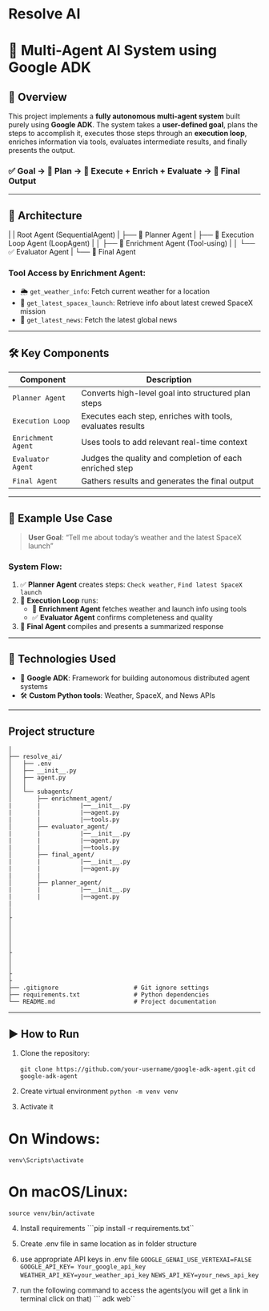 # Resolve AI
# 🚀 Multi-Agent AI System using Google ADK

## 🧠 Overview

This project implements a **fully autonomous multi-agent system** built purely using **Google ADK**. The system takes a **user-defined goal**, plans the steps to accomplish it, executes those steps through an **execution loop**, enriches information via tools, evaluates intermediate results, and finally presents the output.

### ✅ Goal → 🧭 Plan → 🔁 Execute + Enrich + Evaluate → 🏁 Final Output

---

## 🧱 Architecture

|
|    Root Agent (SequentialAgent)
|    ├── 📌 Planner Agent
|    ├── 🔄 Execution Loop Agent (LoopAgent)
|    │ ├── 🧠 Enrichment Agent (Tool-using)
|    │ └── ✅ Evaluator Agent
|    └── 🏁 Final Agent


### Tool Access by Enrichment Agent:
- 🌦️ `get_weather_info`: Fetch current weather for a location
- 🚀 `get_latest_spacex_launch`: Retrieve info about latest crewed SpaceX mission
- 📰 `get_latest_news`: Fetch the latest global news

---

## 🛠️ Key Components

| Component           | Description                                                  |
|--------------------|--------------------------------------------------------------|
| `Planner Agent`     | Converts high-level goal into structured plan steps          |
| `Execution Loop`    | Executes each step, enriches with tools, evaluates results   |
| `Enrichment Agent`  | Uses tools to add relevant real-time context                 |
| `Evaluator Agent`   | Judges the quality and completion of each enriched step      |
| `Final Agent`       | Gathers results and generates the final output               |

---

## 🚀 Example Use Case

> **User Goal**: “Tell me about today’s weather and the latest SpaceX launch”

### System Flow:
1. ✅ **Planner Agent** creates steps: `Check weather`, `Find latest SpaceX launch`
2. 🔄 **Execution Loop** runs:
   - 🧠 **Enrichment Agent** fetches weather and launch info using tools
   - ✅ **Evaluator Agent** confirms completeness and quality
3. 🏁 **Final Agent** compiles and presents a summarized response

---

## 🧬 Technologies Used

- 🧠 **Google ADK**: Framework for building autonomous distributed agent systems
- 🛠️ **Custom Python tools**: Weather, SpaceX, and News APIs

---

## Project structure

```multi_ai_agent/
│
├── resolve_ai/
│   ├── .env               
│   ├── __init__.py          
│   ├── agent.py             
│   │
│   └── subagents/
│       ├── enrichment_agent/ 
|       |           |──__init__.py
|       |           |──agent.py
|       |           |──tools.py
│       ├── evaluator_agent/ 
|       |           |──__init__.py
|       |           |──agent.py
|       |           |──tools.py
│       ├── final_agent/ 
|       |           |──__init__.py
|       |           |──agent.py
|       |         
│       ├── planner_agent/ 
|       |           |──__init__.py
|       |           |──agent.py
|         
│
├
│  
│   
│  
│
├
│                  
│
├                       
├
├── .gitignore                     # Git ignore settings
├── requirements.txt               # Python dependencies
└── README.md                      # Project documentation
```
---

## ▶️ How to Run

1. Clone the repository:
   
   ```git clone https://github.com/your-username/google-adk-agent.git```
   ```cd google-adk-agent```
   
2. Create virtual environment
 ```python -m venv venv```

3. Activate it
# On Windows:
```venv\Scripts\activate```
# On macOS/Linux:
```source venv/bin/activate```

4. Install requirements
  ```pip install -r requirements.txt``

5. Create .env file in same location as in folder structure

6. use appropriate API keys in .env file
   ```GOOGLE_GENAI_USE_VERTEXAI=FALSE```
    ```GOOGLE_API_KEY= Your_google_api_key```
    ```WEATHER_API_KEY=your_weather_api_key```
    ```NEWS_API_KEY=your_news_api_key```
7. run the following command to access the agents(you will get a link in terminal click on that)
``` adk web``
   

   



